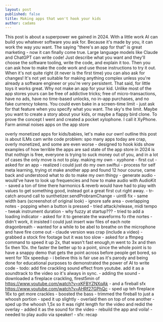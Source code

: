 ```yaml
---
layout: post
published: false
title: Making apps that won't hook your kids
author: cadams
---
```

This post is about a superpower we gained in 2024. With a little work AI can build you whatever software you ask for. Because it's made by you, it can work the way _you_ want. The saying "there's an app for that" is great marketing - now it can finally come true.
Large language models like Claude and ChatGPT can write code! Just describe what you want and they'll choose the software tooling, write the code, and explain it too. Then you can ask how to make the code work and use those instructions to try it out.
When it's not quite right (it never is the first time) you can also ask for changes!
It's not yet suitable for making anything complex unless you're already a software engineer or you're very persistent. That said, for little toys it works great. Why not make an app for your kid. Unlike most of the app stores yours can be free of addictive tricks; free of micro-transactions, have no ads, have no time-based unlocks, no in-app purchases, and no fake currency tokens. You could even bake in a screen-time limit - just ask for that feature when you specify what you want. The sky's the limit.
Maybe you want to create a story about your kids, or maybe a flappy bird clone.
To prove the concept I went and created a pocket xylophone. I call it XyPhone.
Farm animal noises apps on the app store
  
overly monetized apps for kids/babies, let's make our own!
outline
this post is about
lLMs cam write code
problem: spo many apps today are crap, overly monetized, and some are even worse - designed to hook kids
show examples of how terrible the apps are
sad state of the app store in 2024 is that nothign is free, everyone is trying to suck money out of you, and in a lot of cases the only move is not to play.
making my own - xyphone
\- first cut - asked for an app
\- realized i could just do my own swiftui
\- process for self meta learning, trying ot make another app and found 12 hour course, came back and understood what to do to make my own thingy
\- generate audio - would've have to look up frequencies and how to make audio with AudioKit - saved a ton of time there
harmonics & reverb would have had to play with values to get something good, instead got a great first cut right away.
\- tr-catch around call to sunthetizer.sendProbramChange
\- uint8 fix
\- same width bars
(screenshot of original look)
\- ignore safe area
\- overlapping notes
\- popping when a button is pressed
\- tried attack/release, midi tempo
\- tweak instrument duration
\- why fuzzy at startup???
\- tried to add a loading indicator
\- asked for it to generate the waveforms fo rthe nortes - didn't work, it insisted I could just insert wav files of each note
dragonbreath
\- wanted for a while to be abel to breathe on the microphone and have fire come out
\- claude version was crap (include a video)
\- grabbed a stock fire footage but it was too slow
\- asked for a ffmpeg command to speed it up 2x, that wasn't fast enough,m went to 3x and then 5x then 10x. the faster the better up to a point, since the whole point is to have a snappy demo that gets the point across before people get bored, so went for 10x speedup
\- i believe this is fair use as it's parody and being done for educational purposes to demonstrated the power of AI to write code
\- todo: add fire crackling sound effect from youtube. add it as a soundtrack to the video so it's always in sync.
\- adding the sound
\- downloaded a fireplace crackling, firest5min of https://www.youtube.com/watch?v=xKFBYZNXqAk
\- and a fireball sfx https://www.youtube.com/watch?v=AHRf27GPhQc
\- sped up teh fireplace 16x to get more crackles
\- boosted the bass
\- trimmed the fireball to just a whoosh portion
\- sped it up slightly
\- overlaid then on top of one another
\- sped up the whoosh 1,5x so it was right length for the video and redid the overlay
\- added it as the sound for the video
\- rebuild the app and voila!
\- needed to play audio via speaker!
\- sfx: 
recap

